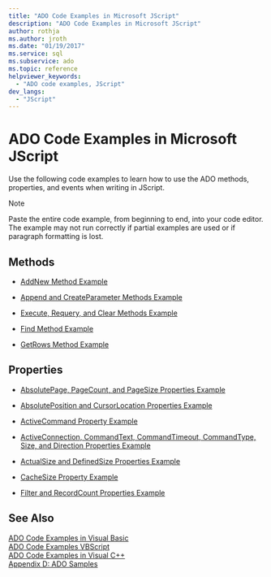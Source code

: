 ```yaml
---
title: "ADO Code Examples in Microsoft JScript"
description: "ADO Code Examples in Microsoft JScript"
author: rothja
ms.author: jroth
ms.date: "01/19/2017"
ms.service: sql
ms.subservice: ado
ms.topic: reference
helpviewer_keywords:
  - "ADO code examples, JScript"
dev_langs:
  - "JScript"
---
```

# ADO Code Examples in Microsoft JScript
Use the following code examples to learn how to use the ADO methods, properties, and events when writing in JScript.  
  
> [!NOTE]
>  Paste the entire code example, from beginning to end, into your code editor. The example may not run correctly if partial examples are used or if paragraph formatting is lost.  
  
## Methods  
  
-   [AddNew Method Example](./addnew-method-example-jscript.md)  
  
-   [Append and CreateParameter Methods Example](./append-and-createparameter-methods-example-jscript.md)  
  
-   [Execute, Requery, and Clear Methods Example](./execute-requery-and-clear-methods-example-jscript.md)  
  
-   [Find Method Example](./find-method-example-jscript.md)  
  
-   [GetRows Method Example](./getrows-method-example-vb.md)  
  
## Properties  
  
-   [AbsolutePage, PageCount, and PageSize Properties Example](./absolutepage-pagecount-and-pagesize-properties-example-jscript.md)  
  
-   [AbsolutePosition and CursorLocation Properties Example](./absoluteposition-and-cursorlocation-properties-example-jscript.md)  
  
-   [ActiveCommand Property Example](./activecommand-property-example-jscript.md)  
  
-   [ActiveConnection, CommandText, CommandTimeout, CommandType, Size, and Direction Properties Example](./activeconnection-commandtext-timeout-type-size-example-jscript.md)  
  
-   [ActualSize and DefinedSize Properties Example](./actualsize-and-definedsize-properties-example-jscript.md)  
  
-   [CacheSize Property Example](./cachesize-property-example-jscript.md)  
  
-   [Filter and RecordCount Properties Example](./filter-and-recordcount-properties-example-jscript.md)  
  
## See Also  
 [ADO Code Examples in Visual Basic](./ado-code-examples-in-visual-basic.md)   
 [ADO Code Examples VBScript](./ado-code-examples-vbscript.md)   
 [ADO Code Examples in Visual C++](./ado-code-examples-in-visual-c.md)   
 [Appendix D: ADO Samples](../../guide/appendixes/appendix-d-ado-samples.md)